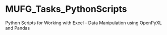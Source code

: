 # MUFG_Tasks_PythonScripts
Python Scripts for Working with Excel - Data Manipulation using OpenPyXL and Pandas
